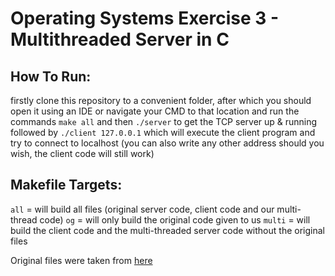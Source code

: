 # Operating Systems Exercise 3 - Multithreaded Server in C

## How To Run:
firstly clone this repository to a convenient folder, after which you should open it using an IDE or navigate your CMD to that location and run the commands
``` make all ``` and then ``` ./server ``` to get the TCP server up & running followed by ```./client 127.0.0.1``` which will execute the client program and try to connect to localhost (you can also write any other address should you wish, the client code will still work)

## Makefile Targets:
```all``` = will build all files (original server code, client code and our multi-thread code)
```og``` = will only build the original code given to us
```multi``` = will build the client code and the multi-threaded server code without the original files


Original files were taken from [here](https://beej.us/guide/bgnet/html/#cb46-1)